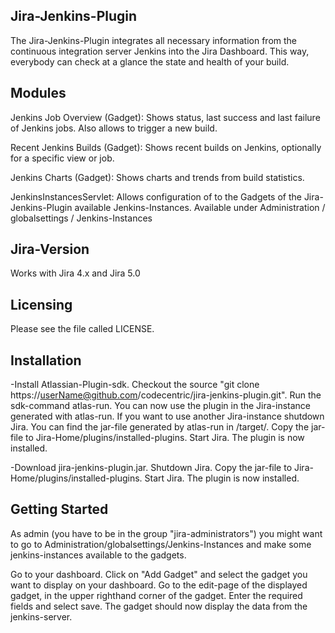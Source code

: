Jira-Jenkins-Plugin
-------------------

The Jira-Jenkins-Plugin integrates all necessary information from the continuous integration server Jenkins 
into the Jira Dashboard. 
This way, everybody can check at a glance the state and health of your build. 

Modules
-------

Jenkins Job Overview (Gadget):
	Shows status, last success and last failure of Jenkins jobs. Also allows to trigger a new build.

Recent Jenkins Builds (Gadget):
	Shows recent builds on Jenkins, optionally for a specific view or job.
	
Jenkins Charts (Gadget):
	Shows charts and trends from build statistics.
	
JenkinsInstancesServlet:
	Allows configuration of to the Gadgets of the Jira-Jenkins-Plugin available Jenkins-Instances.
	Available under Administration / globalsettings / Jenkins-Instances
	
Jira-Version
------------

Works with Jira 4.x and Jira 5.0

Licensing
---------

Please see the file called LICENSE.

Installation
------------

-Install Atlassian-Plugin-sdk. Checkout the  source "git clone https://userName@github.com/codecentric/jira-jenkins-plugin.git".
Run the sdk-command atlas-run. You can now use the plugin in the Jira-instance generated with atlas-run. 
If you want to use another Jira-instance shutdown Jira. You can find the jar-file generated by atlas-run in /target/.
Copy the jar-file to Jira-Home/plugins/installed-plugins. Start Jira. The plugin is now installed.

-Download jira-jenkins-plugin.jar. Shutdown Jira. Copy the jar-file to Jira-Home/plugins/installed-plugins. 
Start Jira. The plugin is now installed.

Getting Started
---------------

As admin (you have to be in the group "jira-administrators") you might want to go to Administration/globalsettings/Jenkins-Instances and make some jenkins-instances 
available to the gadgets.

Go to your dashboard.
Click on "Add Gadget" and select the gadget you want to display on your dashboard.
Go to the edit-page of the displayed gadget, in the upper righthand corner of the gadget.
Enter the required fields and select save. 
The gadget should now display the data from the jenkins-server.
